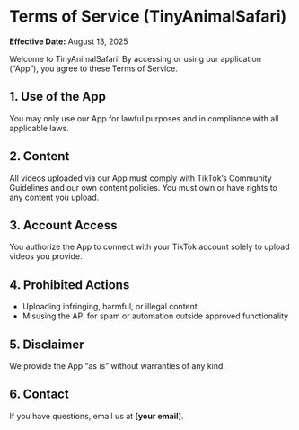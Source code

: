# Terms of Service (TinyAnimalSafari)

**Effective Date:** August 13, 2025  

Welcome to TinyAnimalSafari! By accessing or using our application (“App”), you agree to these Terms of Service.  

## 1. Use of the App  
You may only use our App for lawful purposes and in compliance with all applicable laws.  

## 2. Content  
All videos uploaded via our App must comply with TikTok’s Community Guidelines and our own content policies. You must own or have rights to any content you upload.  

## 3. Account Access  
You authorize the App to connect with your TikTok account solely to upload videos you provide.  

## 4. Prohibited Actions  
- Uploading infringing, harmful, or illegal content  
- Misusing the API for spam or automation outside approved functionality  

## 5. Disclaimer  
We provide the App “as is” without warranties of any kind.  

## 6. Contact  
If you have questions, email us at **[your email]**.  
